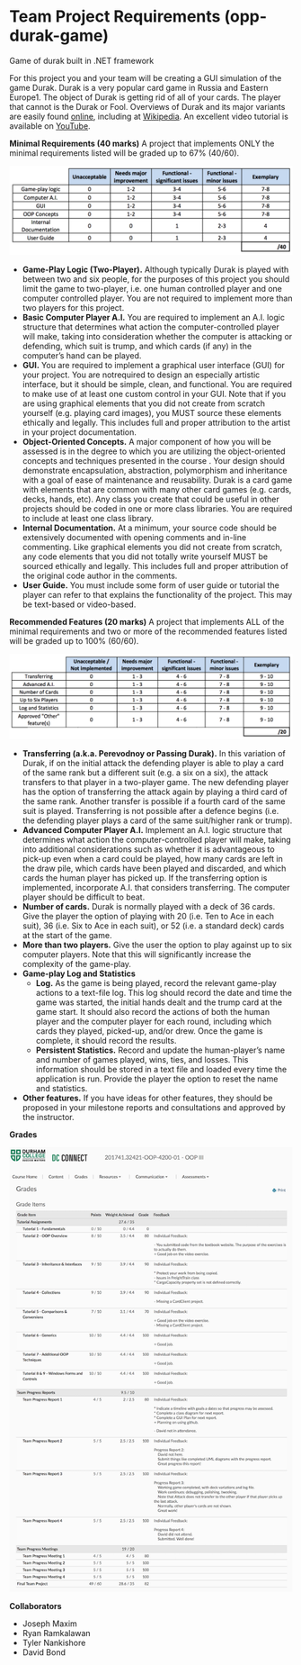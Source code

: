 # Team Project Requirements (opp-durak-game)
Game of durak built in .NET framework

For this project you and your team will be creating a GUI simulation of the game Durak. Durak is a very popular card game in Russia and Eastern Europe1. The object of Durak is getting rid of all of your cards. The player that cannot is the Durak or Fool. Overviews of Durak and its major variants are easily found [online](https://www.google.ca/search?q=Durak%20card%20game), including at [Wikipedia](https://en.wikipedia.org/wiki/Durak). An excellent video tutorial is available on [YouTube](https://www.youtube.com/watch?v=hQHW_CuGG2A).
 
**Minimal Requirements (40 marks)**
A project that implements ONLY the minimal requirements listed will be graded up to 67% (40/60).

![40 marks](/img/1.png?raw=true "40 Marks")

 - **Game-Play Logic (Two-Player).** Although typically Durak is played with between two and six people, for the purposes of this project you should limit the game to two-player, i.e. one human controlled player and one computer controlled player. You are not required to implement more than two players for this
project. 
 - **Basic Computer Player A.I.** You are required to implement an A.I. logic structure that determines what action the computer-controlled player will make, taking into consideration whether the computer is attacking or defending, which suit is trump, and which cards (if any) in the computer’s hand can be played. 
 - **GUI.** You are required to implement a graphical user interface (GUI) for your project. You are notrequired to design an especially artistic interface, but it should be simple, clean, and functional. You are required to make use of at least one custom control in your GUI. Note that if you are using graphical elements that you did not create from scratch yourself (e.g. playing card images), you MUST source these elements ethically and legally. This includes full and proper attribution to the artist in your project documentation. 
 - **Object-Oriented Concepts.** A major component of how you will be assessed is in the degree to which you are utilizing the object-oriented concepts and techniques presented in the course
. Your design should demonstrate encapsulation, abstraction, polymorphism and inheritance with a goal of ease of maintenance and reusability. Durak is a card game with elements that are common with many other card games (e.g. cards, decks, hands, etc). Any class you create that could be useful in other projects should be coded in one or more class libraries. You are required to include at least one class library.
 - **Internal Documentation.** At a minimum, your source code should be extensively documented with opening comments and in-line commenting. Like graphical elements you did not create from scratch, any code elements that you did not totally write yourself MUST be sourced ethically and legally. This includes full and proper attribution of the original code author in the comments.
 - **User Guide.** You must include some form of user guide or tutorial the player can refer to that explains the functionality of the project. This may be text-based or video-based.

**Recommended Features (20 marks)**
A project that implements ALL of the minimal requirements and two or more of the recommended features listed will be graded up to 100% (60/60).

![20 marks](/img/2.png?raw=true "20 Marks")

 - **Transferring (a.k.a. Perevodnoy or Passing Durak).** In this variation of Durak, if on the initial attack the defending player is able to play a card of the same rank but a different suit (e.g. a six on a six), the attack transfers to that player in a two-player game. The new defending player has the option of transferring the attack again by playing a third card of the same rank. Another transfer is possible if a fourth card of the same suit is played. Transferring is not possible after a defence begins (i.e. the defending player plays a card of the same suit/higher rank or trump).
 - **Advanced Computer Player A.I.** Implement an A.I. logic structure that determines what action the computer-controlled player will make, taking into additional considerations such as whether it is advantageous to pick-up even when a card could be played, how many cards are left in the draw pile, which cards have been played and discarded, and which cards the human player has picked up. If the transferring option is implemented, incorporate A.I. that considers transferring. The computer player should be difficult to beat.
 - **Number of cards.** Durak is normally played with a deck of 36 cards. Give the player the option of playing with 20 (i.e. Ten to Ace in each suit), 36 (i.e. Six to Ace in each suit), or 52 (i.e. a standard deck) cards at the start of the game. 
 - **More than two players.** Give the user the option to play against up to six computer players. Note that this will significantly increase the complexity of the game-play. 
 - **Game-play Log and Statistics**
	 - **Log.** As the game is being played, record the relevant game-play actions to a text-file log. This log should record the date and time the game was started, the initial hands dealt and the trump card at the game start. It should also record the actions of both the human player and the computer player for each round, including which cards they played, picked-up, and/or drew. Once the game is complete, it should record the results.
	 - **Persistent Statistics.** Record and update the human-player’s name and number of games played, wins, ties, and losses. This information should be stored in a text file and loaded every time the application is run. Provide the player the option to reset the name and statistics.
 - **Other features.** If you have ideas for other features, they should be proposed in your milestone reports and consultations and approved by the instructor.
 
 **Grades**
 
 ![Grades](/img/grade.png?raw=true "Grades")
 
 **Collaborators**
 - Joseph Maxim
 - Ryan Ramkalawan
 - Tyler Nankishore
 - David Bond
